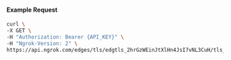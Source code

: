 <!-- Code generated for API Clients. DO NOT EDIT. -->

#### Example Request

```bash
curl \
-X GET \
-H "Authorization: Bearer {API_KEY}" \
-H "Ngrok-Version: 2" \
https://api.ngrok.com/edges/tls/edgtls_2hrGzWEinJtXlHn4JsI7vNL3CuH/tls_termination
```
